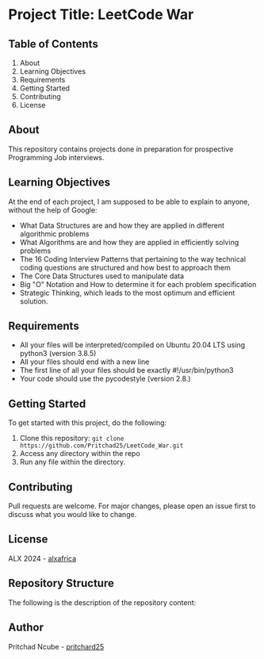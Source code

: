 # Project Title: LeetCode War

## Table of Contents
1. About
2. Learning Objectives
3. Requirements
4. Getting Started
5. Contributing
6. License

## About <a name="about"></a>
This repository contains projects done in preparation for prospective Programming Job interviews.

## Learning Objectives <a name="learning-objectives"></a>
At the end of each project, I am supposed to be able to explain to anyone, without the help of Google:
- What Data Structures are and how they are applied in different algorithmic problems
- What Algorithms are and how they are applied in efficiently solving problems
- The 16 Coding Interview Patterns that pertaining to the way technical coding questions are structured and
how best to approach them
- The Core Data Structures used to manipulate data
- Big "O" Notation and How to determine it for each problem specification
- Strategic Thinking, which leads to the most optimum and efficient solution.

## Requirements <a name="requirements"></a>
- All your files will be interpreted/compiled on Ubuntu 20.04 LTS using python3 (version 3.8.5)
- All your files should end with a new line
- The first line of all your files should be exactly #!/usr/bin/python3
- Your code should use the pycodestyle (version 2.8.)

## Getting Started <a name="getting-started"></a>
To get started with this project, do the following:

1. Clone this repository: `git clone https://github.com/Pritchad25/LeetCode_War.git`
2. Access any directory within the repo
3. Run any file within the directory.

## Contributing <a name="contributing"></a>
Pull requests are welcome. For major changes, please open an issue first to discuss what you would like to change.

## License <a name="license"></a>
ALX 2024 - [alxafrica](https://www.alxafrica.com)

## Repository Structure <a name="repository-structure"></a>
The following is the description of the repository content:

## Author <a name="author"></a>
Pritchad Ncube - [pritchard25](https://www.github.com/Pritchad25)
